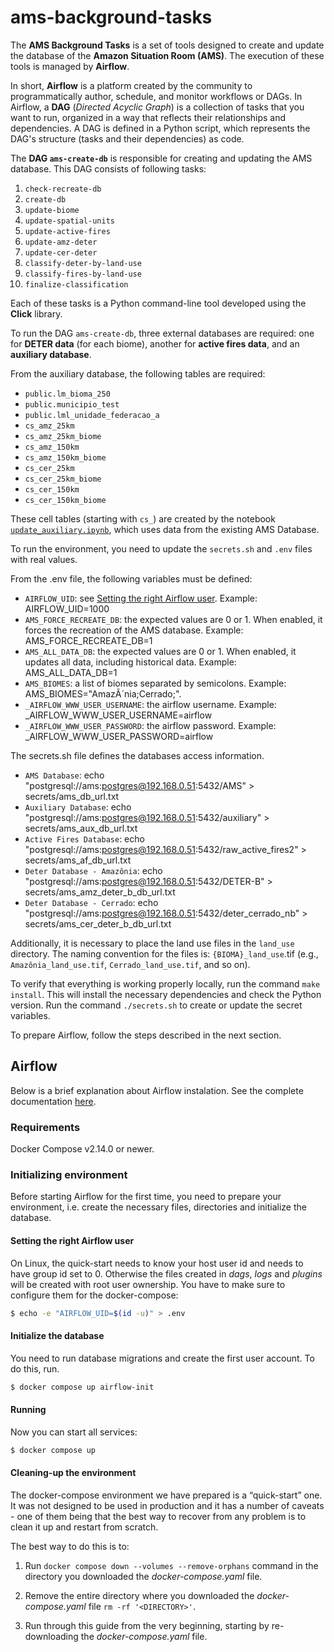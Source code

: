 # ams-background-tasks

The **AMS Background Tasks** is a set of tools designed to create and update the database of the **Amazon Situation Room (AMS)**. The execution of these tools is managed by **Airflow**.

In short, **Airflow** is a platform created by the community to programmatically author, schedule, and monitor workflows or DAGs. In Airflow, a **DAG** (*Directed Acyclic Graph*) is a collection of tasks that you want to run, organized in a way that reflects their relationships and dependencies. A DAG is defined in a Python script, which represents the DAG's structure (tasks and their dependencies) as code.

The **DAG `ams-create-db`** is responsible for creating and updating the AMS database. This DAG consists of following tasks:

1. `check-recreate-db`
2. `create-db`
3. `update-biome`
4. `update-spatial-units`
5. `update-active-fires`
6. `update-amz-deter`
7. `update-cer-deter`
8. `classify-deter-by-land-use`
9. `classify-fires-by-land-use`
10. `finalize-classification`

Each of these tasks is a Python command-line tool developed using the **Click** library.

To run the DAG `ams-create-db`, three external databases are required: one for **DETER data** (for each biome), another for **active fires data**, and an **auxiliary database**.

From the auxiliary database, the following tables are required:

- `public.lm_bioma_250`
- `public.municipio_test`
- `public.lml_unidade_federacao_a`
- `cs_amz_25km`
- `cs_amz_25km_biome`
- `cs_amz_150km`
- `cs_amz_150km_biome`
- `cs_cer_25km`
- `cs_cer_25km_biome`
- `cs_cer_150km`
- `cs_cer_150km_biome`

These cell tables (starting with `cs_`) are created by the notebook [`update_auxiliary.ipynb`](https://github.com/terrabrasilis/ams-background-tasks/blob/main/notebooks/update_auxiliary.ipynb), which uses data from the existing AMS Database.

To run the environment, you need to update the `secrets.sh` and `.env` files with real values.

From the .env file, the following variables must be defined:

- `AIRFLOW_UID`: see [Setting the right Airflow user](https://github.com/terrabrasilis/ams-background-tasks?tab=readme-ov-file#setting-the-right-airflow-user). Example: AIRFLOW_UID=1000
- `AMS_FORCE_RECREATE_DB`: the expected values are 0 or 1. When enabled, it forces the recreation of the AMS database. Example: AMS_FORCE_RECREATE_DB=1
- `AMS_ALL_DATA_DB`: the expected values are 0 or 1. When enabled, it updates all data, including historical data. Example: AMS_ALL_DATA_DB=1
- `AMS_BIOMES`: a list of biomes separated by semicolons. Example: AMS_BIOMES="AmazÃ´nia;Cerrado;".
- `_AIRFLOW_WWW_USER_USERNAME`: the airflow username. Example: _AIRFLOW_WWW_USER_USERNAME=airflow
- `_AIRFLOW_WWW_USER_PASSWORD`: the airflow password. Example: _AIRFLOW_WWW_USER_PASSWORD=airflow

The secrets.sh file defines the databases access information.

- `AMS Database`: echo "postgresql://ams:postgres@192.168.0.51:5432/AMS" > secrets/ams_db_url.txt
- `Auxiliary Database`: echo "postgresql://ams:postgres@192.168.0.51:5432/auxiliary" > secrets/ams_aux_db_url.txt
- `Active Fires Database`: echo "postgresql://ams:postgres@192.168.0.51:5432/raw_active_fires2" > secrets/ams_af_db_url.txt
- `Deter Database - Amazônia`: echo "postgresql://ams:postgres@192.168.0.51:5432/DETER-B" > secrets/ams_amz_deter_b_db_url.txt
- `Deter Database - Cerrado`: echo "postgresql://ams:postgres@192.168.0.51:5432/deter_cerrado_nb" > secrets/ams_cer_deter_b_db_url.txt

Additionally, it is necessary to place the land use files in the `land_use` directory. The naming convention for the files is: `{BIOMA}_land_use`.tif (e.g., `Amazônia_land_use.tif`, `Cerrado_land_use.tif`, and so on).

To verify that everything is working properly locally, run the command `make install`. This will install the necessary dependencies and check the Python version. Run the command `./secrets.sh` to create or update the secret variables.

To prepare Airflow, follow the steps described in the next section.

## Airflow

Below is a brief explanation about Airflow instalation. See the complete documentation [here](https://airflow.apache.org/docs/apache-airflow/stable/howto/docker-compose/index.html).

### Requirements

Docker Compose v2.14.0 or newer.

### Initializing environment

Before starting Airflow for the first time, you need to prepare your environment, i.e. create the necessary files, directories and initialize the database.

#### Setting the right Airflow user

On Linux, the quick-start needs to know your host user id and needs to have group id set to 0. Otherwise the files created in *dags*, *logs* and *plugins* will be created with root user ownership. You have to make sure to configure them for the docker-compose:

```bash
$ echo -e "AIRFLOW_UID=$(id -u)" > .env
```

#### Initialize the database

You need to run database migrations and create the first user account. To do this, run.

```bash
$ docker compose up airflow-init
```

#### Running

Now you can start all services:

```bash
$ docker compose up
```

#### Cleaning-up the environment

The docker-compose environment we have prepared is a “quick-start” one. It was not designed to be used in production and it has a number of caveats - one of them being that the best way to recover from any problem is to clean it up and restart from scratch.

The best way to do this is to:

1. Run ```docker compose down --volumes --remove-orphans``` command in the directory you downloaded the *docker-compose.yaml* file.

2. Remove the entire directory where you downloaded the *docker-compose.yaml* file ```rm -rf '<DIRECTORY>'```.

3. Run through this guide from the very beginning, starting by re-downloading the *docker-compose.yaml* file.
